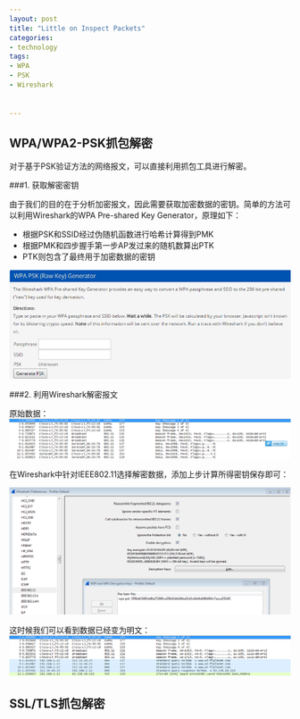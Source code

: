 ```yaml
---
layout: post
title: "Little on Inspect Packets"
categories:
- technology
tags:
- WPA
- PSK
- Wireshark


---
```

  
## WPA/WPA2-PSK抓包解密  

对于基于PSK验证方法的网络报文，可以直接利用抓包工具进行解密。

###1. 获取解密密钥  

由于我们的目的在于分析加密报文，因此需要获取加密数据的密钥。简单的方法可以利用Wireshark的WPA Pre-shared Key Generator，原理如下：    
* 根据PSK和SSID经过伪随机函数进行哈希计算得到PMK   
* 根据PMK和四步握手第一步AP发过来的随机数算出PTK      
* PTK则包含了最终用于加密数据的密钥    

![图片](/assets/images/psk/psk_1.png)

###2. 利用Wireshark解密报文  

原始数据：   
![图片](/assets/images/psk/psk_2.png)

在Wireshark中针对IEEE802.11选择解密数据，添加上步计算所得密钥保存即可：   

![图片](/assets/images/psk/psk_3.png)

这时候我们可以看到数据已经变为明文：         
![图片](/assets/images/psk/psk_4.png)

## SSL/TLS抓包解密

  

  